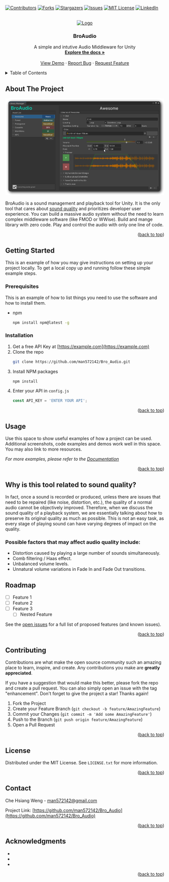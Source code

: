 ﻿<!-- Improved compatibility of back to top link: See: https://github.com/othneildrew/Best-README-Template/pull/73 -->
<a name="readme-top"></a>
<!--
*** Thanks for checking out the Best-README-Template. If you have a suggestion
*** that would make this better, please fork the repo and create a pull request
*** or simply open an issue with the tag "enhancement".
*** Don't forget to give the project a star!
*** Thanks again! Now go create something AMAZING! :D
-->



<!-- PROJECT SHIELDS -->
<!--
*** I'm using markdown "reference style" links for readability.
*** Reference links are enclosed in brackets [ ] instead of parentheses ( ).
*** See the bottom of this document for the declaration of the reference variables
*** for contributors-url, forks-url, etc. This is an optional, concise syntax you may use.
*** https://www.markdownguide.org/basic-syntax/#reference-style-links
-->
[![Contributors][contributors-shield]][contributors-url]
[![Forks][forks-shield]][forks-url]
[![Stargazers][stars-shield]][stars-url]
[![Issues][issues-shield]][issues-url]
[![MIT License][license-shield]][license-url]
[![LinkedIn][linkedin-shield]][linkedin-url]



<!-- PROJECT LOGO -->
<br />
<div align="center">
  <a href="https://github.com/man572142/Bro_Audio">
    <img src="https://encrypted-tbn0.gstatic.com/images?q=tbn:ANd9GcTkLLebM2iyUEOjlEfGYApDzHgeyMvBneukFw&usqp=CAU" alt="Logo" width="128" height="128">
  </a>

<h3 align="center">BroAudio</h3>

  <p align="center">A simple and intutive Audio Middleware for Unity
    <br />
    <a href="https://github.com/man572142/Bro_Audio"><strong>Explore the docs »</strong></a>
    <br />
    <br />
    <a href="https://github.com/man572142/Bro_Audio">View Demo</a>
    ·
    <a href="https://github.com/man572142/Bro_Audio/issues">Report Bug</a>
    ·
    <a href="https://github.com/man572142/Bro_Audio/issues">Request Feature</a>
  </p>
</div>



<!-- TABLE OF CONTENTS -->
<details>
  <summary>Table of Contents</summary>
  <ol>
    <li>
      <a href="#about-the-project">About The Project</a>
      <ul>
        <li><a href="#built-with">Built With</a></li>
      </ul>
    </li>
    <li>
      <a href="#getting-started">Getting Started</a>
      <ul>
        <li><a href="#prerequisites">Prerequisites</a></li>
        <li><a href="#installation">Installation</a></li>
      </ul>
    </li>
    <li><a href="#usage">Usage</a></li>
    <li><a href="#roadmap">Roadmap</a></li>
    <li><a href="#contributing">Contributing</a></li>
    <li><a href="#license">License</a></li>
    <li><a href="#contact">Contact</a></li>
    <li><a href="#acknowledgments">Acknowledgments</a></li>
  </ol>
</details>



<!-- ABOUT THE PROJECT -->
## About The Project
[![Product Name Screen Shot][product-screenshot]](https://example.com)

BroAudio is a sound management and playback tool for Unity. It is the only tool that cares about [sound quality](/9313b0d4dd9347e58d3fe3aee15e3a60?pvs=25#27d9f369cd3e4062b6850c6c2fd9c1a5) and prioritizes developer user experience. You can build a massive audio system without the need to learn complex middleware software (like FMOD or WWise). Build and mange library with zero code. Play and control the audio with only one line of code.



<p align="right">(<a href="#readme-top">back to top</a>)</p>


<!-- GETTING STARTED -->
## Getting Started

This is an example of how you may give instructions on setting up your project locally.
To get a local copy up and running follow these simple example steps.

### Prerequisites

This is an example of how to list things you need to use the software and how to install them.
* npm
  ```sh
  npm install npm@latest -g
  ```

### Installation

1. Get a free API Key at [https://example.com](https://example.com)
2. Clone the repo
   ```sh
   git clone https://github.com/man572142/Bro_Audio.git
   ```
3. Install NPM packages
   ```sh
   npm install
   ```
4. Enter your API in `config.js`
   ```js
   const API_KEY = 'ENTER YOUR API';
   ```

<p align="right">(<a href="#readme-top">back to top</a>)</p>



<!-- USAGE EXAMPLES -->
## Usage

Use this space to show useful examples of how a project can be used. Additional screenshots, code examples and demos work well in this space. You may also link to more resources.

_For more examples, please refer to the [Documentation](https://example.com)_

<p align="right">(<a href="#readme-top">back to top</a>)</p>

## Why is this tool related to sound quality?
In fact, once a sound is recorded or produced, unless there are issues that need to be repaired (like noise, distortion, etc.), the quality of a normal audio cannot be objectively improved. Therefore, when we discuss the sound quality of a playback system, we are essentially talking about how to preserve its original quality as much as possible. This is not an easy task, as every stage of playing sound can have varying degrees of impact on the quality.

### Possible factors that may affect audio quality include:

 - Distortion caused by playing a large number of sounds simultaneously.
 - Comb filtering / Haas effect.
 - Unbalanced volume levels.
 - Unnatural volume variations in Fade In and Fade Out transitions.

<!-- ROADMAP -->
## Roadmap

- [ ] Feature 1
- [ ] Feature 2
- [ ] Feature 3
    - [ ] Nested Feature

See the [open issues](https://github.com/man572142/Bro_Audio/issues) for a full list of proposed features (and known issues).

<p align="right">(<a href="#readme-top">back to top</a>)</p>



<!-- CONTRIBUTING -->
## Contributing

Contributions are what make the open source community such an amazing place to learn, inspire, and create. Any contributions you make are **greatly appreciated**.

If you have a suggestion that would make this better, please fork the repo and create a pull request. You can also simply open an issue with the tag "enhancement".
Don't forget to give the project a star! Thanks again!

1. Fork the Project
2. Create your Feature Branch (`git checkout -b feature/AmazingFeature`)
3. Commit your Changes (`git commit -m 'Add some AmazingFeature'`)
4. Push to the Branch (`git push origin feature/AmazingFeature`)
5. Open a Pull Request

<p align="right">(<a href="#readme-top">back to top</a>)</p>



<!-- LICENSE -->
## License

Distributed under the MIT License. See `LICENSE.txt` for more information.

<p align="right">(<a href="#readme-top">back to top</a>)</p>



<!-- CONTACT -->
## Contact

Che Hsiang Weng - man572142@gmail.com

Project Link: [https://github.com/man572142/Bro_Audio](https://github.com/man572142/Bro_Audio)

<p align="right">(<a href="#readme-top">back to top</a>)</p>



<!-- ACKNOWLEDGMENTS -->
## Acknowledgments

* []()
* []()
* []()

<p align="right">(<a href="#readme-top">back to top</a>)</p>



<!-- MARKDOWN LINKS & IMAGES -->
<!-- https://www.markdownguide.org/basic-syntax/#reference-style-links -->
[contributors-shield]: https://img.shields.io/github/contributors/man572142/Bro_Audio.svg?style=for-the-badge
[contributors-url]: https://github.com/man572142/Bro_Audio/graphs/contributors
[forks-shield]: https://img.shields.io/github/forks/man572142/Bro_Audio.svg?style=for-the-badge
[forks-url]: https://github.com/man572142/Bro_Audio/network/members
[stars-shield]: https://img.shields.io/github/stars/man572142/Bro_Audio.svg?style=for-the-badge
[stars-url]: https://github.com/man572142/Bro_Audio/stargazers
[issues-shield]: https://img.shields.io/github/issues/man572142/Bro_Audio.svg?style=for-the-badge
[issues-url]: https://github.com/man572142/Bro_Audio/issues
[license-shield]: https://img.shields.io/github/license/man572142/Bro_Audio.svg?style=for-the-badge
[license-url]: https://github.com/man572142/Bro_Audio/blob/master/LICENSE.txt
[linkedin-shield]: https://img.shields.io/badge/-LinkedIn-black.svg?style=for-the-badge&logo=linkedin&colorB=555
[linkedin-url]: https://linkedin.com/in/linkedin_username
[product-screenshot]: https://raw.githubusercontent.com/man572142/MarkDownTest/main/LibraryManager_Shadow.png
[Next.js]: https://img.shields.io/badge/next.js-000000?style=for-the-badge&logo=nextdotjs&logoColor=white
[Next-url]: https://nextjs.org/
[React.js]: https://img.shields.io/badge/React-20232A?style=for-the-badge&logo=react&logoColor=61DAFB
[React-url]: https://reactjs.org/
[Vue.js]: https://img.shields.io/badge/Vue.js-35495E?style=for-the-badge&logo=vuedotjs&logoColor=4FC08D
[Vue-url]: https://vuejs.org/
[Angular.io]: https://img.shields.io/badge/Angular-DD0031?style=for-the-badge&logo=angular&logoColor=white
[Angular-url]: https://angular.io/
[Svelte.dev]: https://img.shields.io/badge/Svelte-4A4A55?style=for-the-badge&logo=svelte&logoColor=FF3E00
[Svelte-url]: https://svelte.dev/
[Laravel.com]: https://img.shields.io/badge/Laravel-FF2D20?style=for-the-badge&logo=laravel&logoColor=white
[Laravel-url]: https://laravel.com
[Bootstrap.com]: https://img.shields.io/badge/Bootstrap-563D7C?style=for-the-badge&logo=bootstrap&logoColor=white
[Bootstrap-url]: https://getbootstrap.com
[JQuery.com]: https://img.shields.io/badge/jQuery-0769AD?style=for-the-badge&logo=jquery&logoColor=white
[JQuery-url]: https://jquery.com 
